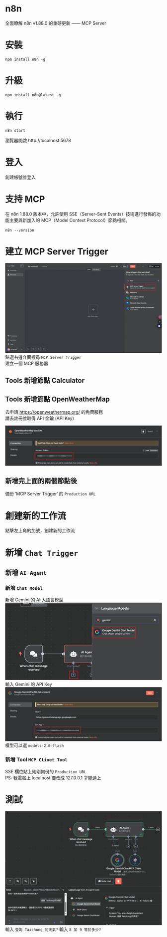 # n8n
全面瞭解 n8n v1.88.0 的重磅更新 —— MCP Server

# 安裝
```shell
npm install n8n -g
```

# 升級
```shell
npm install n8n@latest -g
```

# 執行
```shell
n8n start
```
瀏覽器開啟 http://localhost:5678

# 登入
創建帳號並登入

# 支持 MCP
在 n8n 1.88.0 版本中，允許使用 SSE（Server-Sent Events）技術進行發佈的功能主要與新加入的 MCP（Model Context Protocol）節點相關。
```shell
n8n --version
```

# 建立 MCP Server Trigger
![MCP Server Trigger](./images/n8n01.png)
點選右邊介面搜尋 `MCP Server Trigger`  
建立一個 MCP 服務器  

## Tools 新增節點 Calculator

## Tools 新增節點 OpenWeatherMap
去申請 https://openweathermap.org/ 的免費服務  
請去註冊並取得 API 金鑰 (API Key)  

![OpenWeather](./images/n8n02.png)

## 新增完上面的兩個節點後
備份 ‵MCP Server Trigger‵ 的 `Production URL`  

# 創建新的工作流
點擊左上角的加號，創建新的工作流  

# 新增 `Chat Trigger`  
## 新增 `AI Agent`
### 新增 `Chat Model`
新增 Gemini 的 AI 大語言模型  
![Gemini](./images/n8n03.png)
輸入 Gemini 的 API Key  
![Gemini API Key](./images/n8n04.png)
模型可以選 `models-2.0-flash`
### 新增 Tool `MCP Clinet Tool`
SSE 欄位貼上剛剛備份的 `Production URL`  
PS: 我電腦上 localhost 要改成 127.0.0.1 才能連上  

# 測試
![測試](./images/n8n05.png)
輸入 `查詢 Taichung 的天氣?`
輸入 `8 加 9 等於多少?`


